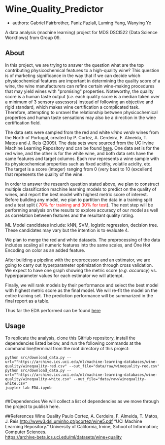 # Wine_Quality_Predictor

- authors: Gabriel Fairbrother, Paniz Fazlali, Luming Yang, Wanying Ye

A data analysis (machine learning) project for MDS DSCI522 (Data Science Workflows) from Group 09.

## About

In this project, we are trying to answer the question what are the top contributing physicochemical features to a high-quality wine? This question is of marketing significance in the way that if we can decide which physicochemical features are important in determining the quality score of a wine, the wine manufacturers can refine certain wine-making procedures that may yield wines with "promising" properties. Noteworthy, the quality score is a human taste output (_i.e._ each quality score is a median taken over a minimum of 3 sensory assessors) instead of following an objective and rigid standard, which makes wine certification a complicated task. Therefore, attempting to unravel the relationship between physicochemical properties and human taste sensations may also be a direction in the wine certification field.


The data sets were sampled from the red and white _vinho verde_ wines from the North of Portugal, created by P. Cortez, A. Cerdeira, F. Almeida, T. Matos and J. Reis (2009). The data sets were sourced from the UC Irvine Machine Learning Repository and can be found [here](https://archive-beta.ics.uci.edu/ml/datasets/wine+quality). One data set is for the red wine, and the other is for the white wine, and both data sets have the same features and target columns. Each row represents a wine sample with its physicochemical properties such as fixed acidity, volatile acidity, etc. The target is a score (integer) ranging from 0 (very bad) to 10 (excellent) that represents the quality of the wine. 


In order to answer the research question stated above, we plan to construct multiple classification machine learning models to predict on the quality of wines, and report the best model with highest metric score of interest. Before building any model, we plan to partition the data in a training split and a test split (<font color=red> 70% for training and 30% for test</font>). The next step will be performing analysis on the results to explore accuracy of our model as well as correlation between features and the resultant quality rating. 

ML Model candidates include: kNN, SVM, logistic regression, decision tree. These candidates may vary but the intention is to evaluate 4.

We plan to merge the red and white datasets. The preprocessing of the data includes scaling all numeric features into the same scales, and One Hot Encoding on color as an added feature.
  
After building a pipeline with the preprocessor and an estimator, we are going to carry out hyperparameter optimization through cross validation. We expect to have one graph showing the metric score (_e.g. accuracy_) vs. hyperparameter values for each estimator we will attempt. 

Finally, we will rank models by their performance and select the best model with highest metric score as the final model. We will re-fit the model on the entire training set. The prediction performance will be summarized in the final report as a table.

Thus far the EDA performed can be found [here](https://github.com/UBC-MDS/DSCI_522_group09_Wine_Quality_Predictor/tree/main/src/EDA.ipynb) 

## Usage
To replicate the analysis, clone this GitHub repository, install the dependencies listed below, and run the following commands at the command line/terminal from the root directory of this project:
```
python src/download_data.py --url=""https://archive.ics.uci.edu/ml/machine-learning-databases/wine-quality/winequality-red.csv" --out_file="data/raw/winequality-red.csv"
python src/download_data.py --url=""https://archive.ics.uci.edu/ml/machine-learning-databases/wine-quality/winequality-white.csv" --out_file="data/raw/winequality-white.csv"
jupyter lab EDA.ipynb
  
```  
##Dependencies
  We will collect a list of dependencies as we move through the project to publish here.

##References
Wine Quality 
Paulo Cortez, A. Cerdeira, F. Almeida, T. Matos, J. Reis
http://www3.dsi.uminho.pt/pcortez/wine5.pdf
“UCI Machine Learning Repository.” University of California, Irvine, School of Information; Computer Sciences.    
  https://archive-beta.ics.uci.edu/ml/datasets/wine+quality
